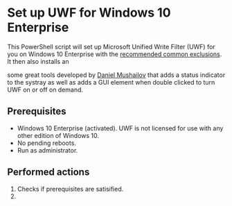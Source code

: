 # Set up UWF for Windows 10 Enterprise

This PowerShell script will set up Microsoft Unified Write Filter (UWF) for you on Windows 10 Enterprise with the [recommended common exclusions](https://docs.microsoft.com/en-us/windows-hardware/customize/enterprise/uwfexclusions). It then also installs an 

[^edited version]: Removed some user interaction on first run: Will always create configuration keys in registry; Will not ask to run on startup; Will set default password to "uwfadmin".

 some great tools developed by [Daniel Mushailov](https://github.com/dmushail) that adds a status indicator to the systray as well as adds a GUI element when double clicked to turn UWF on or off on demand.

## Prerequisites

* Windows 10 Enterprise (activated). UWF is not licensed for use with any other edition of Windows 10.
* No pending reboots.
* Run as administrator.

## Performed actions

1. Checks if prerequisites are satisified.
2. 

